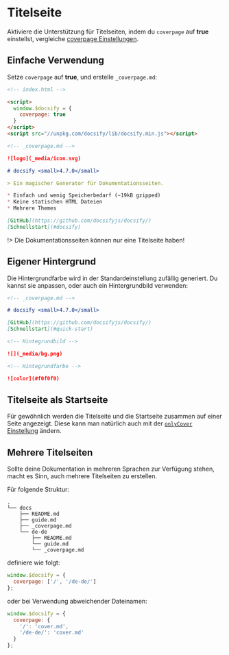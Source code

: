 # Titelseite

Aktiviere die Unterstützung für Titelseiten, indem du `coverpage` auf **true** einstellst, vergleiche [coverpage Einstellungen](configuration.md#coverpage).

## Einfache Verwendung

Setze `coverpage` auf **true**, und erstelle `_coverpage.md`:

```html
<!-- index.html -->

<script>
  window.$docsify = {
    coverpage: true
  }
</script>
<script src="//unpkg.com/docsify/lib/docsify.min.js"></script>
```

```markdown
<!-- _coverpage.md -->

![logo](_media/icon.svg)

# docsify <small>4.7.0</small>

> Ein magischer Generator für Dokumentationsseiten.

* Einfach und wenig Speicherbedarf (~19kB gzipped)
* Keine statischen HTML Dateien
* Mehrere Themes

[GitHub](https://github.com/docsifyjs/docsify/)
[Schnellstart](#docsify)
```

!> Die Dokumentationsseiten können nur eine Titelseite haben!

## Eigener Hintergrund

Die Hintergrundfarbe wird in der Standardeinstellung zufällig generiert.
Du kannst sie anpassen, oder auch ein Hintergrundbild verwenden:

```markdown
<!-- _coverpage.md -->

# docsify <small>4.7.0</small>

[GitHub](https://github.com/docsifyjs/docsify/)
[Schnellstart](#quick-start)

<!-- Hintegrundbild -->

![](_media/bg.png)

<!-- Hintegrundfarbe -->

![color](#f0f0f0)
```

## Titelseite als Startseite

Für gewöhnlich werden die Titelseite und die Startseite zusammen auf einer Seite angezeigt.
Diese kann man natürlich auch mit der [`onlyCover` Einstellung](de-de/configuration.md#onlycover) ändern.

## Mehrere Titelseiten

Sollte deine Dokumentation in mehreren Sprachen zur Verfügung stehen, macht es Sinn, auch mehrere Titelseiten zu erstellen.

Für folgende Struktur:

```text
.
└── docs
    ├── README.md
    ├── guide.md
    ├── _coverpage.md
    └── de-de
        ├── README.md
        └── guide.md
        └── _coverpage.md
```

definiere wie folgt:

```js
window.$docsify = {
  coverpage: ['/', '/de-de/']
};
```

oder bei Verwendung abweichender Dateinamen:

```js
window.$docsify = {
  coverpage: {
    '/': 'cover.md',
    '/de-de/': 'cover.md'
  }
};
```
